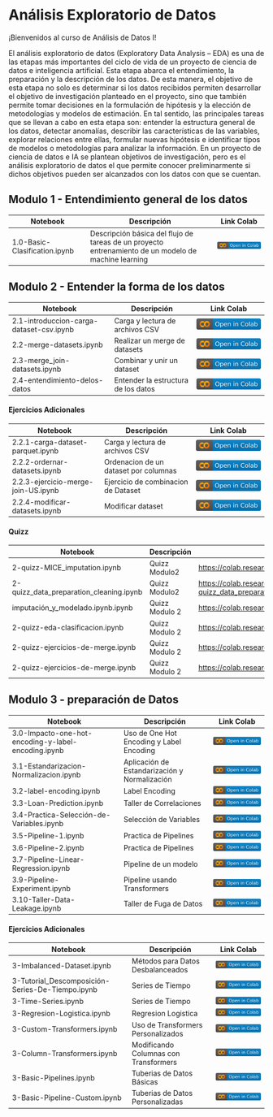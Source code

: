 
# Análisis Exploratorio de Datos

¡Bienvenidos al curso de Análisis de Datos I!

El análisis exploratorio de datos (Exploratory Data Analysis – EDA) es una de las etapas más importantes del ciclo de vida de un proyecto de ciencia de datos e inteligencia artificial. Esta etapa abarca el entendimiento, la preparación y la descripción de los datos. De esta manera, el objetivo de esta etapa no solo es determinar si los datos recibidos permiten desarrollar el objetivo de investigación planteado en el proyecto, sino que también permite tomar decisiones en la formulación de hipótesis y la elección de metodologías y modelos de estimación. En tal sentido, las principales tareas que se llevan a cabo en esta etapa son: entender la estructura general de los datos, detectar anomalías, describir las características de las variables, explorar relaciones entre ellas, formular nuevas hipótesis e identificar tipos de modelos o metodologías para analizar la información. En un proyecto de ciencia de datos e IA se plantean objetivos de investigación, pero es el análisis exploratorio de datos el que permite conocer preliminarmente si dichos objetivos pueden ser alcanzados con los datos con que se cuentan.


## Modulo 1 - Entendimiento general de los datos

| Notebook | Descripción | Link Colab |
|----------|-------------|----------|
|1.0-Basic-Clasification.ipynb|Descripción básica del flujo de tareas de un proyecto entrenamiento de un modelo de machine learning |<a href="https://colab.research.google.com/github/armandoordonez/eda_couse/blob/main/1.0-Basic-Clasification.ipynb"><img src="img/colab.svg" alt="Open In Colab"></a>|


## Modulo 2 -  Entender la forma de los datos 

| Notebook | Descripción | Link Colab |
|----------|-------------|----------|
|2.1-introduccion-carga-dataset-csv.ipynb|Carga y lectura de archivos CSV| <a href="https://colab.research.google.com/github/armandoordonez/eda_couse/blob/main/2.1-introduccion-carga-dataset-csv.ipynb"><img src="img/colab.svg" alt="Open In Colab"></a>|
|2.2-merge-datasets.ipynb|Realizar un merge de datasets| <a href="https://colab.research.google.com/github/armandoordonez/eda_couse/blob/main/Merge_de_datasets.ipynb"><img src="img/colab.svg" alt="Open In Colab"></a>|
|2.3-merge_join-datasets.ipynb|Combinar y unir un dataset| <a href="https://colab.research.google.com/github/armandoordonez/eda_couse/blob/main/merge_join.ipynb"><img src="img/colab.svg" alt="Open In Colab"></a>|
|2.4-entendimiento-delos-datos|Entender la estructura de los datos| <a href="https://colab.research.google.com/github/armandoordonez/eda_couse/blob/main/2.4-entendimiento-delos-datos.ipynb"><img src="img/colab.svg" alt="Open In Colab"></a>|


#### Ejercicios Adicionales

| Notebook | Descripción | Link Colab |
|----------|-------------|----------|
|2.2.1-carga-dataset-parquet.ipynb|Carga y lectura de archivos CSV| <a href="https://colab.research.google.com/github/armandoordonez/eda_couse/blob/main/load_parquet.ipynb"><img src="img/colab.svg" alt="Open In Colab"></a>|
|2.2.2-ordernar-datasets.ipynb|Ordenacion de un dataset por columnas| <a href="https://colab.research.google.com/github/armandoordonez/eda_couse/blob/main/sort.ipynb"><img src="img/colab.svg" alt="Open In Colab"></a>|
|2.2.3-ejercicio-merge-join-US.ipynb|Ejercicio de combinacion de Dataset|<a href="https://colab.research.google.com/github/armandoordonez/eda_couse/blob/main/2.2.3-ejercicio-merge-join-US.ipynb"><img src="img/colab.svg" alt="Open In Colab"></a>|
|2.2.4-modificar-datasets.ipynb|Modificar dataset|<a href="[https://colab.research.google.com/github/armandoordonez/eda_couse/blob/main/2.2.3-ejercicio-merge-join-US.ipynb](https://colab.research.google.com/github/armandoordonez/eda_couse/blob/main/2.2.3-modificar-datasets.ipynb)"><img src="img/colab.svg" alt="Open In Colab"></a>|

#### Quizz
| Notebook | Descripción | Link Colab |
|----------|-------------|----------|
|2-quizz-MICE_imputation.ipynb| Quizz Modulo2 | https://colab.research.google.com/github/armandoordonez/eda_couse/blob/main/MICE_imputation.ipynb|
|2-quizz_data_preparation_cleaning.ipynb| Quizz Modulo2| https://colab.research.google.com/github/armandoordonez/eda_couse/blob/main/2-quizz_data_preparation_cleaning.ipynb|
|imputación_y_modelado.ipynb.ipynb| Quizz Modulo 2| https://colab.research.google.com/github/armandoordonez/eda_couse/blob/main/imputaci%C3%B3n_y_modelado.ipynb|
|2-quizz-eda-clasificacion.ipynb| Quizz Modulo 2| https://colab.research.google.com/github/armandoordonez/eda_couse/blob/main/2-quizz-eda-clasificacion.ipynb|
|2-quizz-ejercicios-de-merge.ipynb| Quizz Modulo 2| https://colab.research.google.com/github/armandoordonez/eda_couse/blob/main/2-quizz-eda-regresion.ipynb|
|2-quizz-ejercicios-de-merge.ipynb| Quizz Modulo 2| https://colab.research.google.com/github/armandoordonez/eda_couse/blob/main/2-quizz-ejercicios-de-merge.ipynb|


## Modulo 3 -  preparación de Datos 

| Notebook | Descripción | Link Colab |
|----------|-------------|----------| 
|3.0-Impacto-one-hot-encoding-y-label-encoding.ipynb| Uso de One Hot Encoding y Label Encoding | <a href="https://colab.research.google.com/github/armandoordonez/eda_couse/blob/main/Impacto_one_hot_encoding_y_label_encoding.ipynb"><img src="img/colab.svg" alt="Open In Colab"></a>|
|3.1-Estandarizacion-Normalizacion.ipynb|Aplicación de Estandarización y Normalización|<a href="https://colab.research.google.com/github/armandoordonez/eda_couse/blob/main/Stanarize_normalize.ipynb"><img src="img/colab.svg" alt="Open In Colab"></a>|
|3.2-label-encoding.ipynb|Label Encoding|<a href="https://colab.research.google.com/github/armandoordonez/eda_couse/blob/main/Label_encoding.ipynb"><img src="img/colab.svg" alt="Open In Colab"></a>|
|3.3-Loan-Prediction.ipynb|Taller de Correlaciones|<a href="https://colab.research.google.com/github/armandoordonez/eda_couse/blob/main/3.3-Loan-Prediction.ipynb"><img src="img/colab.svg" alt="Open In Colab"></a>|
|3.4-Practica-Selección-de-Variables.ipynb|Selección de Variables|<a href="https://colab.research.google.com/github/armandoordonez/eda_couse/blob/main/3.4-Practica-Selecci%C3%B3n-de-Variables.ipynb"><img src="img/colab.svg" alt="Open In Colab"></a>|
|3.5-Pipeline-1.ipynb|Practica de Pipelines|<a href="https://colab.research.google.com/github/armandoordonez/eda_couse/blob/main/Pipeline_1.ipynb"><img src="img/colab.svg" alt="Open In Colab"></a>|
|3.6-Pipeline-2.ipynb|Practica de Pipelines|<a href="https://colab.research.google.com/github/armandoordonez/eda_couse/blob/main/Pipeline_2.ipynb"><img src="img/colab.svg" alt="Open In Colab"></a>|
|3.7-Pipeline-Linear-Regression.ipynb|Pipeline de un modelo|<a href="https://colab.research.google.com/github/armandoordonez/eda_couse/blob/main/Pipeline_Linear_regression.ipynb"><img src="img/colab.svg" alt="Open In Colab"></a>|
|3.9-Pipeline-Experiment.ipynb|Pipeline usando Transformers|<a href="https://colab.research.google.com/github/armandoordonez/eda_couse/blob/main/Pipeline_Experiment.ipynb"><img src="img/colab.svg" alt="Open In Colab"></a>|
|3.10-Taller-Data-Leakage.ipynb|Taller de Fuga de Datos|<a href="https://colab.research.google.com/github/armandoordonez/eda/blob/main/Taller_Data_Leakage.ipynb"><img src="img/colab.svg" alt="Open In Colab"></a>|

#### Ejercicios Adicionales

| Notebook | Descripción | Link Colab |
|----------|-------------|----------|
|3-Imbalanced-Dataset.ipynb|Métodos para Datos Desbalanceados|<a href="https://colab.research.google.com/github/armandoordonez/eda_couse/blob/main/3-Imbalanced-Dataset.ipynb"><img src="img/colab.svg" alt="Open In Colab"></a>|
|3-Tutorial_Descomposición-Series-De-Tiempo.ipynb|Series de Tiempo|<a href="https://colab.research.google.com/github/armandoordonez/eda_couse/blob/main/tutorial_descomposici%C3%B3n_series_de_tiempo.ipynb"><img src="img/colab.svg" alt="Open In Colab"></a>|
|3-Time-Series.ipynb|Series de Tiempo|<a href="https://colab.research.google.com/github/armandoordonez/eda_couse/blob/main/Time_series.ipynb"><img src="img/colab.svg" alt="Open In Colab"></a>|
|3-Regresion-Logistica.ipynb|Regresion Logistica|<a href="https://colab.research.google.com/github/armandoordonez/eda_couse/blob/main/Regresi%C3%B3n_logistica.ipynb"><img src="img/colab.svg" alt="Open In Colab"></a>|
|3-Custom-Transformers.ipynb|Uso de Transformers Personalizados|<a href="https://colab.research.google.com/github/armandoordonez/eda_couse/blob/main/Custom_transformers.ipynb"><img src="img/colab.svg" alt="Open In Colab"></a>|
|3-Column-Transformers.ipynb|Modificando Columnas con Transformers|<a href="https://colab.research.google.com/github/armandoordonez/eda_couse/blob/main/Column_transformers.ipynb"><img src="img/colab.svg" alt="Open In Colab"></a>|
|3-Basic-Pipelines.ipynb|Tuberias de Datos Básicas|<a href="https://colab.research.google.com/github/armandoordonez/eda_couse/blob/main/Basic_pipelines.ipynb"><img src="img/colab.svg" alt="Open In Colab"></a>|
|3-Basic-Pipeline-Custom.ipynb|Tuberias de Datos Personalizadas|<a href="https://colab.research.google.com/github/armandoordonez/eda_couse/blob/main/Basic_Pipeline_custom.ipynb"><img src="img/colab.svg" alt="Open In Colab"></a>|

